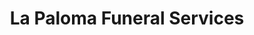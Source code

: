 ---
title: "La Paloma Funeral Services"
url: /las-vegas/la-paloma-funeral-services-south-fort-apache-road/
shop: funeral directors
---